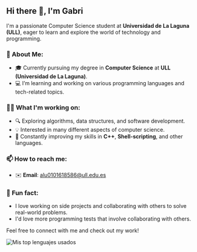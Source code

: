 ## Hi there 👋, I'm Gabri

I'm a passionate Computer Science student at **Universidad de La Laguna (ULL)**, eager to learn and explore the world of technology and programming.


### 🚀 About Me:
- 🎓 Currently pursuing my degree in **Computer Science** at **ULL (Universidad de La Laguna)**.
- 💻 I’m learning and working on various programming languages and tech-related topics.


### 🧑‍💻 What I'm working on:
- 🔍 Exploring algorithms, data structures, and software development.
- 💡 Interested in many different aspects of computer science.
- 🌱 Constantly improving my skills in **C++**, **Shell-scripting**, and other languages.


### 📫 How to reach me:
- ✉️ **Email**: [alu0101618586@ull.edu.es](mailto:alu0101618586@ull.edu.es)


### 🌟 Fun fact:
- I love working on side projects and collaborating with others to solve real-world problems.
- I'd love more programming tests that involve collaborating with others.

Feel free to connect with me and check out my work!

![Mis top lenguajes usados](https://github-readme-stats-francisco-gabriel-ruiz-ruizs-projects.vercel.app/api/top-langs/?username=Francisco-Gabriel-Ruiz-Ruiz&bg_color=10,000000,00A300&title_color=fff&text_color=fff&langs_count=10)
